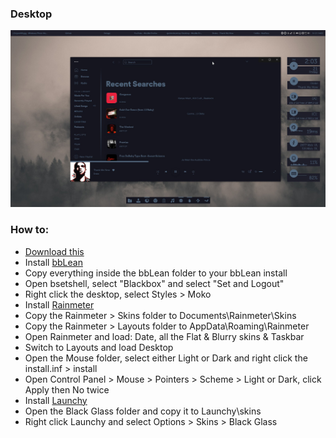 ### Desktop
![Desktop](https://raw.githubusercontent.com/xjxckk/desktop/master/Desktop.png?token=AEFVF4ULMQI4SXJ7CJ4U73K7H7D26)
### How to:
* [Download this](https://jxck.cf/wp-content/uploads/Desktop.zip)
* Install [bbLean](http://bb4win.sourceforge.net/bblean/files/bbLean-1.17.1.bin64.exe)
* Copy everything inside the bbLean folder to your bbLean install
* Open bsetshell, select "Blackbox" and select "Set and Logout"
* Right click the desktop, select Styles > Moko
* Install [Rainmeter](https://github.com/rainmeter/rainmeter/releases/download/v4.2.0.3111/Rainmeter-4.2.exe)
* Copy the Rainmeter > Skins folder to Documents\Rainmeter\Skins
* Copy the Rainmeter > Layouts folder to AppData\Roaming\Rainmeter
* Open Rainmeter and load: Date, all the Flat & Blurry skins & Taskbar
* Switch to Layouts and load Desktop
* Open the Mouse folder, select either Light or Dark and right click the install.inf > install
* Open Control Panel > Mouse > Pointers > Scheme > Light or Dark, click Apply then No twice
* Install [Launchy](https://www.launchy.net/downloads/win/Launchy2.5.exe)
* Open the Black Glass folder and copy it to Launchy\skins
* Right click Launchy and select Options > Skins > Black Glass
